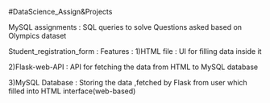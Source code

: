 #DataScience_Assign&Projects


MySQL assignments :
SQL queries to solve Questions asked based on Olympics dataset


Student_registration_form : Features :
1)HTML file : UI for filling data inside it


2)Flask-web-API : API for fetching the data from HTML to MySQL database


3)MySQL Database : Storing the data ,fetched by Flask from user which filled into HTML interface(web-based)

